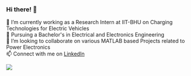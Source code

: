 ### Hi there! 👋


🔭 I’m currently working as a Research Intern at IIT-BHU on Charging Technologies for Electric Vehicles<br/>
🌱 Pursuing a Bachelor's in Electrical and Electronics Engineering <br/>
👯 I’m looking to collaborate on various MATLAB based Projects related to Power Electronics  <br/>
📫 Connect with me on [LinkedIn](https://www.linkedin.com/in/souvik-datta03/m)

![](https://komarev.com/ghpvc/?username=souvik0306)
